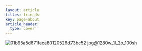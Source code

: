 ```yaml
---
layout: article
titles: friends
key: page-about
article_header:
  type: cover
---
```

<iframe frameborder="no" border="0" marginwidth="0" marginheight="0" width="330" height="86" allow="autoplay" src="https://music.163.com/outchain/player?type=2&id=2108827013&auto=1" style="display:none">
</iframe>

![01b95a5d671faca80120526d73bc52 jpg@1280w_1l_2o_100sh](https://github.com/zc1321/zc1321.github.io/assets/100252069/b7077537-3db8-4c0d-aec2-8407f68d755d)







